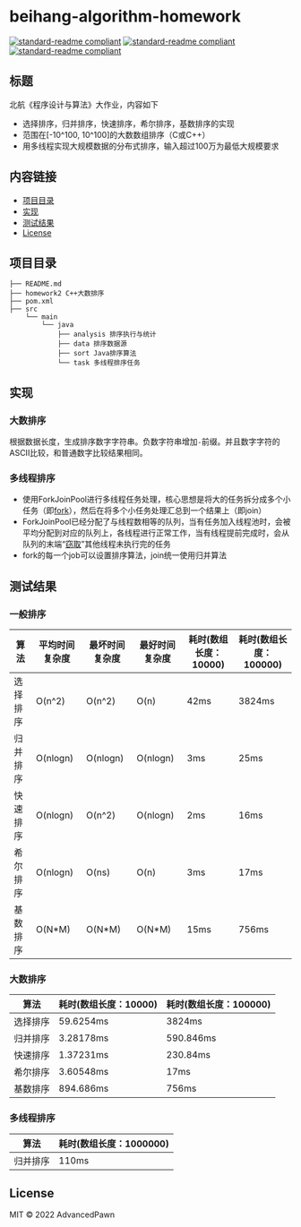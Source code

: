 # beihang-algorithm-homework

[![standard-readme compliant](https://img.shields.io/badge/JDK-11-green)](https://img.shields.io/badge/JDK-11-green)
[![standard-readme compliant](https://img.shields.io/badge/language-java-blue)](https://img.shields.io/badge/language-java-blue)
[![standard-readme compliant](https://img.shields.io/badge/language-c%2B%2B-blue)](https://img.shields.io/badge/language-c%2B%2B-blue)

## 标题

北航《程序设计与算法》大作业，内容如下

* 选择排序，归并排序，快速排序，希尔排序，基数排序的实现
* 范围在[-10^100, 10^100]的大数数组排序（C或C++）
* 用多线程实现大规模数据的分布式排序，输入超过100万为最低大规模要求


## 内容链接

- [项目目录](#项目目录)
- [实现](#实现)
- [测试结果](#测试结果)
- [License](#License)

## 项目目录

```
├── README.md
├── homework2 C++大数排序  
├── pom.xml
├── src
    └── main
        └── java
            ├── analysis 排序执行与统计
            ├── data 排序数据源
            ├── sort Java排序算法
            └── task 多线程排序任务
```

## 实现

### 大数排序

根据数据长度，生成排序数字字符串。负数字符串增加`-`前缀。并且数字字符的ASCII比较，和普通数字比较结果相同。

### 多线程排序

* 使用ForkJoinPool进行多线程任务处理，核心思想是将大的任务拆分成多个小任务（即[fork](https://github.com/haichaoshi/java-knowledge/blob/main/img/fokjoin.png)），然后在将多个小任务处理汇总到一个结果上（即join）
* ForkJoinPool已经分配了与线程数相等的队列，当有任务加入线程池时，会被平均分配到对应的队列上，各线程进行正常工作，当有线程提前完成时，会从队列的末端“[窃取](https://github.com/haichaoshi/java-knowledge/blob/main/img/work-stealing.png)”其他线程未执行完的任务
* fork的每一个job可以设置排序算法，join统一使用归并算法

## 测试结果

### 一般排序

| 算法     | 平均时间复杂度 | 最坏时间复杂度 | 最好时间复杂度 | 耗时(数组长度：10000) | 耗时(数组长度：100000) |
|----------|----------------|----------------|----------------|-----------------------|------------------------|
| 选择排序 | O(n^2)         | O(n^2)         | O(n)           | 42ms                  | 3824ms                 |
| 归并排序 | O(nlogn)       | O(nlogn)       | O(nlogn)       | 3ms                  | 25ms                 |
| 快速排序 | O(nlogn)       | O(n^2)         | O(nlogn)       | 2ms                   | 16ms                   |
| 希尔排序 | O(nlogn)       | O(ns)          | O(n)           | 3ms                   | 17ms                   |
| 基数排序 | O(N\*M)        | O(N\*M)        | O(N\*M)        | 15ms                  | 756ms                  |


### 大数排序

| 算法     | 耗时(数组长度：10000) | 耗时(数组长度：100000) |
|----------|-----------------------|------------------------|
| 选择排序 | 59.6254ms             | 3824ms                 |
| 归并排序 | 3.28178ms             | 590.846ms              |
| 快速排序 | 1.37231ms             | 230.84ms               |
| 希尔排序 | 3.60548ms             | 17ms                   |
| 基数排序 | 894.686ms             | 756ms                  |


### 多线程排序

| 算法     | 耗时(数组长度：1000000) |
|----------|-----------------------|
| 归并排序 | 110ms             |

## License

MIT © 2022 AdvancedPawn
